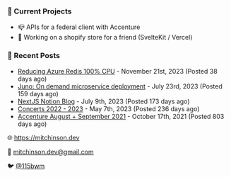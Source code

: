 ### 📌 Current Projects
- 📪 APIs for a federal client with Accenture
- 🛒 Working on a shopify store for a friend (SvelteKit / Vercel)

### 📝 Recent Posts

- [Reducing Azure Redis 100% CPU](https://blog.mitchinson.dev/redis-cpu) - November 21st, 2023 (Posted 38 days ago)
- [Juno: On demand microservice deployment](https://blog.mitchinson.dev/juno) - July 23rd, 2023 (Posted 159 days ago)
- [NextJS Notion Blog](https://blog.mitchinson.dev/blog-2023) - July 9th, 2023 (Posted 173 days ago)
- [Concerts 2022 - 2023](https://blog.mitchinson.dev/concerts-2023) - May 7th, 2023 (Posted 236 days ago)
- [Accenture August + September 2021](https://blog.mitchinson.dev/pillar/aug-sep-21) - October 17th, 2021 (Posted 803 days ago)

🌐 https://mitchinson.dev

💌 mitchinson.dev@gmail.com

🐦 [@115bwm](https://twitter.com/115bwm)